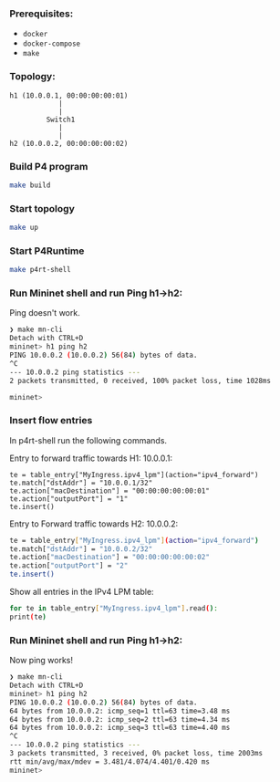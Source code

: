 ### Prerequisites:
- `docker`
- `docker-compose`
- `make`

### Topology:
```
h1 (10.0.0.1, 00:00:00:00:01)
            |
            | 
         Switch1 
            |
            |
h2 (10.0.0.2, 00:00:00:00:02)
```

### Build P4 program

```bash
make build
```

### Start topology
```bash
make up
```

### Start P4Runtime
```bash
make p4rt-shell
```

### Run Mininet shell and run Ping h1->h2:
Ping doesn't work.
```bash
❯ make mn-cli
Detach with CTRL+D
mininet> h1 ping h2
PING 10.0.0.2 (10.0.0.2) 56(84) bytes of data.
^C
--- 10.0.0.2 ping statistics ---
2 packets transmitted, 0 received, 100% packet loss, time 1028ms

mininet>
```

### Insert flow entries
In p4rt-shell run the following commands.

Entry to forward traffic towards H1: 10.0.0.1:
```build
te = table_entry["MyIngress.ipv4_lpm"](action="ipv4_forward")
te.match["dstAddr"] = "10.0.0.1/32"
te.action["macDestination"] = "00:00:00:00:00:01"
te.action["outputPort"] = "1"
te.insert()
```

Entry to Forward traffic towards H2: 10.0.0.2:
```bash
te = table_entry["MyIngress.ipv4_lpm"](action="ipv4_forward")
te.match["dstAddr"] = "10.0.0.2/32"
te.action["macDestination"] = "00:00:00:00:00:02"
te.action["outputPort"] = "2"
te.insert()
```

Show all entries in the IPv4 LPM table:
```bash
for te in table_entry["MyIngress.ipv4_lpm"].read():
print(te)
```

### Run Mininet shell and run Ping h1->h2:
Now ping works!
```bash
❯ make mn-cli
Detach with CTRL+D
mininet> h1 ping h2
PING 10.0.0.2 (10.0.0.2) 56(84) bytes of data.
64 bytes from 10.0.0.2: icmp_seq=1 ttl=63 time=3.48 ms
64 bytes from 10.0.0.2: icmp_seq=2 ttl=63 time=4.34 ms
64 bytes from 10.0.0.2: icmp_seq=3 ttl=63 time=4.40 ms
^C
--- 10.0.0.2 ping statistics ---
3 packets transmitted, 3 received, 0% packet loss, time 2003ms
rtt min/avg/max/mdev = 3.481/4.074/4.401/0.420 ms
mininet>
```
